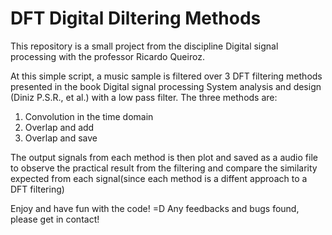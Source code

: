 # DFT Digital Diltering Methods

This repository is a small project from the discipline Digital signal processing with the professor Ricardo Queiroz.

At this simple script, a music sample is filtered over 3 DFT filtering methods presented in the book Digital signal processing System analysis and design (Diniz P.S.R., et al.) with a low pass filter. The three methods are:

1. Convolution in the time domain
2. Overlap and add
3. Overlap and save

The output signals from each method is then plot and saved as a audio file to observe the practical result from the filtering and compare the similarity expected from each signal(since each method is a diffent approach to a DFT filtering)

Enjoy and have fun with the code! =D
Any feedbacks and bugs found, please get in contact! 
